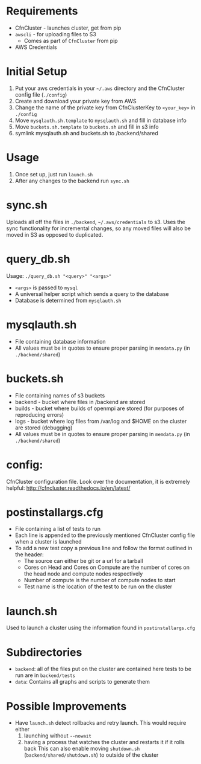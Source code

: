 # Requirements

* CfnCluster - launches cluster, get from pip
* `awscli` - for uploading files to S3
  * Comes as part of `CfnCluster` from pip
* AWS Credentials

# Initial Setup

1. Put your aws credentials in your `~/.aws` directory and the
   CfnCluster config file (`./config`)
1. Create and download your private key from AWS
1. Change the name of the private key from CfnClusterKey to `<your_key>`
   in `./config`
1. Move `mysqlauth.sh.template` to `mysqlauth.sh` and fill in database info
1. Move `buckets.sh.template` to `buckets.sh` and fill in s3 info
1. symlink mysqlauth.sh and buckets.sh to /backend/shared

# Usage

1. Once set up, just run `launch.sh`
1. After any changes to the backend run `sync.sh`

# sync.sh

Uploads all off the files in `./backend`, `~/.aws/credentials` to s3.
Uses the sync functionality for incremental changes, so any moved
files will also be moved in S3 as opposed to duplicated.

# query_db.sh

Usage: `./query_db.sh "<query>" "<args>"`

* `<args>` is passed to `mysql`
* A universal helper script which sends a query to the database
* Database is determined from `mysqlauth.sh`

# mysqlauth.sh

* File containing database information
* All values must be in quotes to ensure proper parsing
  in `memdata.py` (in `./backend/shared`)

# buckets.sh

* File containing names of s3 buckets
* backend - bucket where files in /backend are stored
* builds - bucket where builds of openmpi are stored (for purposes of reproducing errors)
* logs - bucket where log files from /var/log and $HOME on the cluster are stored (debugging)
* All values must be in quotes to ensure proper parsing
  in `memdata.py` (in `./backend/shared`)
  
# config:

CfnCluster configuration file.
Look over the documentation, it is extremely helpful:
http://cfncluster.readthedocs.io/en/latest/

# postinstallargs.cfg

* File containing a list of tests to run
* Each line is appended to the previously mentioned CfnCluster
  config file when a cluster is launched
* To add a new test copy a previous line and follow the format outlined
  in the header:
  * The source can either be git or a url for a tarball
  * Cores on Head and Cores on Compute are the number of cores on
    the head node and compute nodes respectively
  * Number of compute is the number of compute nodes to start
  * Test name is the location of the test to be run on the cluster

# launch.sh

Used to launch a cluster using the information found in
`postinstallargs.cfg`

# Subdirectories

* `backend`: all of the files put on the cluster are contained here
  tests to be run are in `backend/tests`
* `data`: Contains all graphs and scripts to generate them

# Possible Improvements

* Have `launch.sh` detect rollbacks and retry launch.  This would
  require either
  1. launching without `--nowait`
  1. having a process that watches the cluster and restarts it if it
     rolls back This can also enable moving `shutdown.sh`
     (`backend/shared/shutdown.sh`) to outside of the cluster
